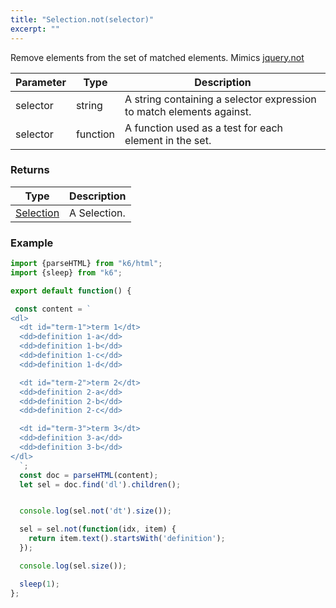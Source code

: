 ```yaml
---
title: "Selection.not(selector)"
excerpt: ""
---
```

Remove elements from the set of matched elements.
Mimics [jquery.not](https://api.jquery.com/not/)


| Parameter | Type | Description |
| --------- | ---- | ----------- |
| selector | string | A string containing a selector expression to match elements against. |
| selector | function | A function used as a test for each element in the set. |


### Returns

| Type | Description |
| ---- | ----------- |
| [Selection](/javascript-api/k6-html/selection) | A Selection. |


### Example

<div class="code-group" data-props='{"labels": []}'>

```js
import {parseHTML} from "k6/html";
import {sleep} from "k6";

export default function() {

 const content = `
<dl>
  <dt id="term-1">term 1</dt>
  <dd>definition 1-a</dd>
  <dd>definition 1-b</dd>
  <dd>definition 1-c</dd>
  <dd>definition 1-d</dd>

  <dt id="term-2">term 2</dt>
  <dd>definition 2-a</dd>
  <dd>definition 2-b</dd>
  <dd>definition 2-c</dd>

  <dt id="term-3">term 3</dt>
  <dd>definition 3-a</dd>
  <dd>definition 3-b</dd>
</dl>
  `;
  const doc = parseHTML(content);
  let sel = doc.find('dl').children();


  console.log(sel.not('dt').size());

  sel = sel.not(function(idx, item) {
    return item.text().startsWith('definition');
  });

  console.log(sel.size());

  sleep(1);
};
```

</div>
